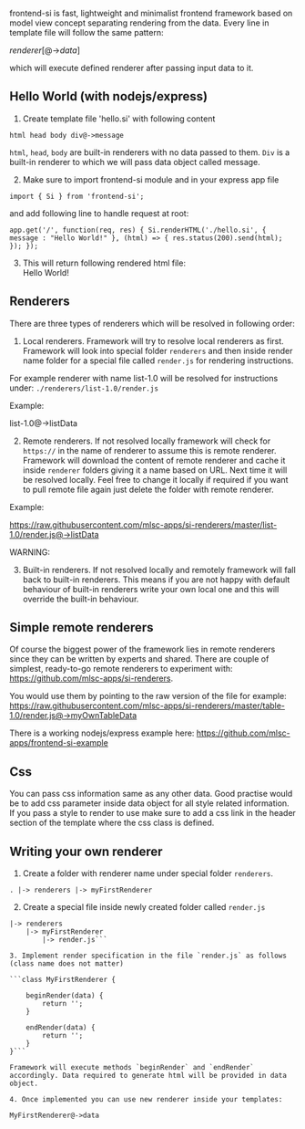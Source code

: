 
frontend-si is fast, lightweight and minimalist frontend framework based on model view concept separating rendering from the data. Every line in template file will follow the same pattern:

*renderer*\[@->*data*\]

which will execute defined renderer after passing input data to it.

## Hello World (with nodejs/express)

1. Create template file 'hello.si' with following content

`html
    head
    body
        div@->message`

`html`, `head`, `body` are built-in renderers with no data passed to them. `Div` is a built-in renderer to which we will pass data object called message.

2. Make sure to import frontend-si module and in your express app file

`import { Si } from 'frontend-si';`

and add following line to handle request at root:

`app.get('/', function(req, res) {
    Si.renderHTML('./hello.si', { message : "Hello World!" }, (html) => {
        res.status(200).send(html);
    });
});`

3. This will return following rendered html file:
    <html><head></head><body><div>Hello World!</div></body></html>


## Renderers

There are three types of renderers which will be resolved in following order:

1. Local renderers. Framework will try to resolve local renderers as first. Framework will look into special folder `renderers` and then inside render name folder for a special file called `render.js` for rendering instructions.

For example renderer with name list-1.0 will be resolved for instructions under:
`./renderers/list-1.0/render.js`

Example:

list-1.0@->listData

2. Remote renderers. If not resolved locally framework will check for `https://` in the name of renderer to assume this is remote renderer. Framework will download the content of remote renderer and cache it inside `renderer` folders giving it a name based on URL. Next time it will be resolved locally. Feel free to change it locally if required if you want to pull remote file again just delete the folder with remote renderer.

Example:

https://raw.githubusercontent.com/mlsc-apps/si-renderers/master/list-1.0/render.js@->listData

WARNING:

3. Built-in renderers. If not resolved locally and remotely framework will fall back to built-in renderers. This means if you are not happy with default behaviour of built-in renderers write your own local one and this will override the built-in behaviour.

## Simple remote renderers

Of course the biggest power of the framework lies in remote renderers since they can be written by experts and shared. There are couple of simplest, ready-to-go remote renderers to experiment with: https://github.com/mlsc-apps/si-renderers.

You would use them by pointing to the raw version of the file for example:
https://raw.githubusercontent.com/mlsc-apps/si-renderers/master/table-1.0/render.js@->myOwnTableData

There is a working nodejs/express example here: https://github.com/mlsc-apps/frontend-si-example

## Css

You can pass css information same as any other data. Good practise would be to add css parameter inside data object for all style related information. If you pass a style to render to use make sure to add a css link in the header section of the template where the css class is defined.

## Writing your own renderer

1. Create a folder with renderer name under special folder `renderers`.

`.
|-> renderers
    |-> myFirstRenderer`

2. Create a special file inside newly created folder called `render.js`

```.
|-> renderers
    |-> myFirstRenderer
        |-> render.js```

3. Implement render specification in the file `render.js` as follows (class name does not matter)

```class MyFirstRenderer {
    
    beginRender(data) {
        return '';
    }

    endRender(data) {
        return '';
    }
}```

Framework will execute methods `beginRender` and `endRender` accordingly. Data required to generate html will be provided in data object.

4. Once implemented you can use new renderer inside your templates:

MyFirstRenderer@->data


